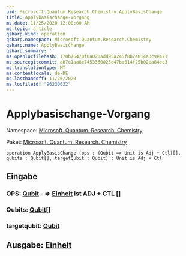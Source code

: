 ```yaml
---
uid: Microsoft.Quantum.Research.Chemistry.ApplyBasisChange
title: Applybasischange-Vorgang
ms.date: 11/25/2020 12:00:00 AM
ms.topic: article
qsharp.kind: operation
qsharp.namespace: Microsoft.Quantum.Research.Chemistry
qsharp.name: ApplyBasisChange
qsharp.summary: ''
ms.openlocfilehash: 170b76470f0a020add95a245f8b7e814a3c9e471
ms.sourcegitcommit: a87c1aa8e7453360025e47ba614f25b02ea84ec3
ms.translationtype: MT
ms.contentlocale: de-DE
ms.lasthandoff: 11/26/2020
ms.locfileid: "96230632"
---
```

# <a name="applybasischange-operation"></a>Applybasischange-Vorgang

Namespace: [Microsoft. Quantum. Research. Chemistry](xref:Microsoft.Quantum.Research.Chemistry)

Paket: [Microsoft. Quantum. Research. Chemistry](https://nuget.org/packages/Microsoft.Quantum.Research.Chemistry)




```qsharp
operation ApplyBasisChange (ops : (Qubit => Unit is Adj + Ctl)[], qubits : Qubit[], targetQubit : Qubit) : Unit is Adj + Ctl
```


## <a name="input"></a>Eingabe

### <a name="ops--qubit--unit--is-adj--ctl"></a>OPS: [Qubit](xref:microsoft.quantum.lang-ref.qubit) - => [Einheit](xref:microsoft.quantum.lang-ref.unit)  ist ADJ + CTL []




### <a name="qubits--qubit"></a>Qubits: [Qubit](xref:microsoft.quantum.lang-ref.qubit)[]




### <a name="targetqubit--qubit"></a>targetqubit: [Qubit](xref:microsoft.quantum.lang-ref.qubit)





## <a name="output--unit"></a>Ausgabe: [Einheit](xref:microsoft.quantum.lang-ref.unit)

